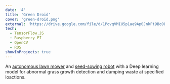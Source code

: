 ```yaml
---
date: '4'
title: 'Green Droid'
cover: 'green-droid.png'
external: 'https://drive.google.com/file/d/1PovqVMIU5p1ae9Ap0JnkFt9BcOE8IvSi/view'
tech:
  - TensorFlow.JS
  - Raspberry PI
  - OpenCV
  - ROS
showInProjects: true
---
```


An [autonomous lawn mower]() and [seed-sowing robot]() with a Deep learning model for abnormal grass growth detection and dumping waste at specified loactions.
